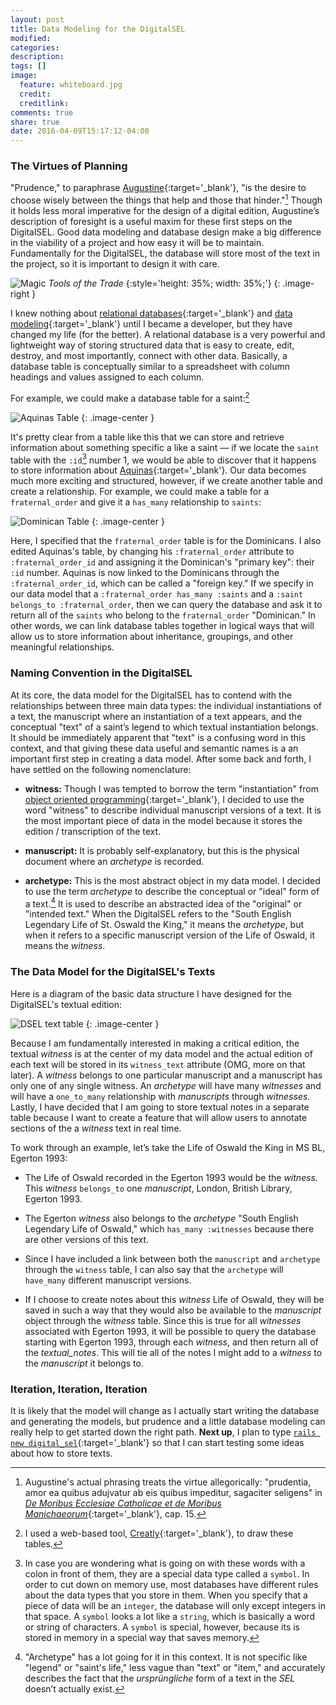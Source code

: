 ```yaml
---
layout: post
title: Data Modeling for the DigitalSEL
modified:
categories:
description:
tags: []
image:
  feature: whiteboard.jpg
  credit:
  creditlink:
comments: true
share: true
date: 2016-04-09T15:17:12-04:00
---
```


### The Virtues of Planning

"Prudence," to paraphrase [Augustine](https://en.wikipedia.org/wiki/Augustine_of_Hippo){:target='_blank'}, "is the desire to choose wisely between the things that help and those that hinder."[^1]
Though it holds less moral imperative for the design of a digital edition, Augustine’s description of foresight is a useful maxim for these first steps on the DigitalSEL. Good data modeling and database design make a big difference in the viability of a project and how easy it will be to maintain. Fundamentally for the DigitalSEL, the database will store most of the text in the project, so it is important to design it with care.

![Magic]({{site.url}}/images/magic.gif)
*Tools of the Trade*
{:style='height: 35%; width: 35%;'}
{: .image-right }

I knew nothing about [relational databases](https://en.wikipedia.org/wiki/Relational_database){:target='_blank'} and [data modeling](https://en.wikipedia.org/wiki/Data_modeling){:target='_blank'} until I became a developer, but they have changed my life (for the better). A relational database is a very powerful and lightweight way of storing structured data that is easy to create, edit, destroy, and most importantly, connect with other data. Basically, a database table is conceptually similar to a spreadsheet with column headings and values assigned to each column.

For example, we could make a database table for a saint:[^2]

![Aquinas Table]({{site.url}}/images/aquinas_table.png)
{: .image-center }

It's pretty clear from a table like this that we can store and retrieve information about something specific a like a saint — if we locate the `saint` table with the `:id`[^3] number 1, we would be able to discover that it happens to store information about [Aquinas](https://en.wikipedia.org/wiki/Thomas_Aquinas){:target='_blank'}. Our data becomes much more exciting and structured, however, if we create another table and create a relationship. For example, we could make a table for a `fraternal_order` and give it a `has_many` relationship to `saints`:

![Dominican Table]({{site.url}}/images/dominican_table.png)
{: .image-center }

Here, I specified that the `fraternal_order` table is for the Dominicans. I also edited Aquinas's table, by changing his `:fraternal_order` attribute to `:fraternal_order_id` and assigning it the Dominican's "primary key": their `:id` number. Aquinas is now linked to the Dominicans through the `:fraternal_order_id`, which can be called a "foreign key." If we specify in our data model that a `:fraternal_order has_many :saints` and a `:saint belongs_to :fraternal_order`, then we can query the database and ask it to return all of the `saints` who belong to the `fraternal_order` "Dominican." In other words, we can link database tables together in logical ways that will allow us to store information about inheritance, groupings, and other meaningful relationships.

### Naming Convention in the DigitalSEL

At its core, the data model for the DigitalSEL has to contend with the relationships between three main data types: the individual instantiations of a text, the manuscript where an instantiation of a text appears, and the conceptual "text" of a saint’s legend to which textual instantiation belongs. It should be immediately apparent that "text" is a confusing word in this context, and that giving these data useful and semantic names is a an important first step in creating a data model. After some back and forth, I have settled on the following nomenclature:

* **witness:** Though I was tempted to borrow the term "instantiation" from [object oriented programming](https://en.wikipedia.org/wiki/Object-oriented_programming){:target='_blank'}, I decided to use the word "witness" to describe individual manuscript versions of a text. It is the most important piece of data in the model because it stores the edition / transcription of the text.

* **manuscript:** It is probably self-explanatory, but this is the physical document where an *archetype* is recorded.

* **archetype:** This is the most abstract object in my data model. I decided to use the term *archetype* to describe the conceptual or "ideal" form of a text.[^4] It is used to describe an abstracted idea of the "original" or "intended text." When the DigitalSEL refers to the "South English Legendary Life of St. Oswald the King," it means the *archetype*, but when it refers to a specific manuscript version of the Life of Oswald, it means the *witness*.

### The Data Model for the DigitalSEL's Texts

Here is a diagram of the basic data structure I have designed for the DigitalSEL's textual edition:

![DSEL text table]({{site.url}}/images/dsel_table.png)
{: .image-center }

Because I am fundamentally interested in making a critical edition, the textual *witness* is at the center of my data model and the actual edition of each text will be stored in its `witness_text` attribute (OMG, more on that later). A *witness* belongs to one particular manuscript and a manuscript has only one of any single witness. An *archetype* will have many *witnesses* and will have a `one_to_many` relationship with *manuscripts* through *witnesses*. Lastly, I have decided that I am going to store textual notes in a separate table because I want to create a feature that will allow users to annotate sections of the a *witness* text in real time.

To work through an example, let’s take the Life of Oswald the King in MS BL, Egerton 1993:

  * The Life of Oswald recorded in the Egerton 1993 would be the *witness.* This *witness* `belongs_to` one *manuscript*, London, British Library, Egerton 1993.

  * The Egerton *witness* also belongs to the *archetype* "South English Legendary Life of Oswald," which `has_many :witnesses` because there are other versions of this text.

  * Since I have included a link between both the `manuscript` and `archetype` through the `witness` table, I can also say that the `archetype` will `have_many` different manuscript versions.

  * If I choose to create notes about this *witness* Life of Oswald, they will be saved in such a way that they would also be available to the *manuscript* object through the *witness* table. Since this is true for all *witnesses* associated with Egerton 1993, it will be possible to query the database starting with Egerton 1993, through each *witness*, and then return all of the *textual_notes*. This will tie all of the notes I might add to a *witness* to the *manuscript* it belongs to.

### Iteration, Iteration, Iteration

It is likely that the model will change as I actually start writing the database and generating the models, but prudence and a little database modeling can really help to get started down the right path. **Next up**, I plan to type [`rails new digital_sel`](http://guides.rubyonrails.org/getting_started.html){:target='_blank'} so that I can start testing some ideas about how to store texts.

[^1]: Augustine's actual phrasing treats the virtue allegorically: "prudentia, amor ea quibus adujvatur ab eis quibus impeditur, sagaciter seligens" in [*De Moribus Ecclesiae Catholicae et de Moribus Manichaeorum*](http://www.documentacatholicaomnia.eu/04z/z_0354-0430__Augustinus__De_Moribus_Ecclesiae_Catholicae_et_de_Moribus_Manichaeorum__MLT.pdf.html){:target='_blank'}, cap. 15.
[^2]: I used a web-based tool, [Creatly](http://creately.com/){:target='_blank'}, to draw these tables.
[^3]: In case you are wondering what is going on with these words with a colon in front of them, they are a special data type called a `symbol`. In order to cut down on memory use, most databases have different rules about the data types that you store in them. When you specify that a piece of data will be an `integer`, the database will only except integers in that space. A `symbol` looks a lot like a `string`, which is basically a word or string of characters. A `symbol` is special, however, because its is stored in memory in a special way that saves memory.
[^4]: "Archetype" has a lot going for it in this context. It is not specific like "legend" or "saint's life," less vague than "text" or "item," and accurately describes the fact that the *ursprüngliche* form of a text in the *SEL* doesn’t actually exist.